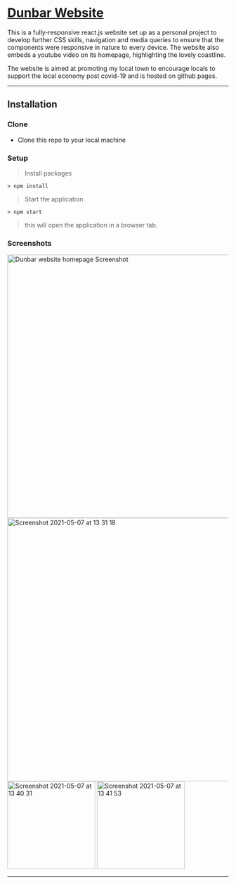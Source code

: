 # [Dunbar Website](https://steviev1903.github.io/react-dunbar-pages/) 

This is a fully-responsive react.js website set up as a personal project to develop further CSS skills, navigation and media queries to ensure that the components were responsive in nature to every device. The website also embeds a youtube video on its homepage, highlighting the lovely coastline.


The website is aimed at promoting my local town to encourage locals to support the local economy post covid-19 and is hosted on github pages.

---

## Installation

### Clone

- Clone this repo to your local machine 

### Setup

> Install packages

```shell
> npm install
```

> Start the application

```shell
> npm start
```

> this will open the application in a browser tab. 

### Screenshots

<img width="600" alt="Dunbar website homepage Screenshot" src="https://user-images.githubusercontent.com/56826534/117449796-4aa09780-af38-11eb-990c-bfc17e4ed068.png">

<img width="600" alt="Screenshot 2021-05-07 at 13 31 18" src="https://user-images.githubusercontent.com/56826534/117450027-9eab7c00-af38-11eb-8305-dfebe882b989.png">

<img width="200" alt="Screenshot 2021-05-07 at 13 40 31" src="https://user-images.githubusercontent.com/56826534/117450978-d4049980-af39-11eb-9035-d3cdca1a9a44.png">
<img width="200" alt="Screenshot 2021-05-07 at 13 41 53" src="https://user-images.githubusercontent.com/56826534/117451138-07dfbf00-af3a-11eb-9284-1871dd3037e2.png">



---

